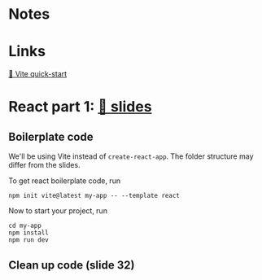 # Notes

# Links

[🔗 Vite quick-start](https://vitejs.dev/guide/#scaffolding-your-first-vite-project)

# React part 1: [🔗 slides](https://techtalentsouth.slides.com/techtalentsouth/react-intro-a1d4e2?token=hM1QfPFF)

## Boilerplate code

We'll be using Vite instead of `create-react-app`. The folder structure may differ from the slides.

To get react boilerplate code, run

```
npm init vite@latest my-app -- --template react
```

Now to start your project, run

```
cd my-app
npm install
npm run dev
```

## Clean up code (slide 32)
